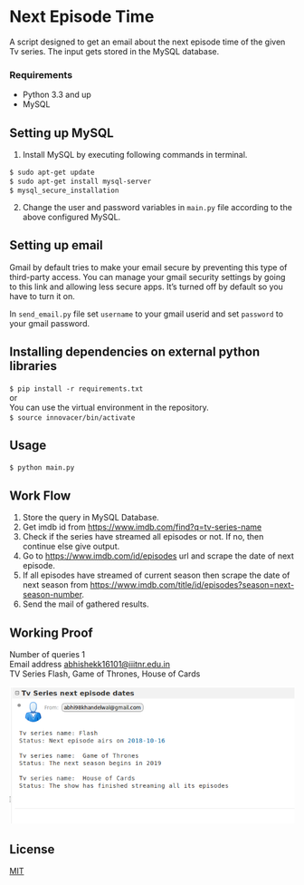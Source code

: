 # Next Episode Time

A script designed to get an email about the next episode time of the given Tv series. The input gets stored in the MySQL database.

### Requirements
* Python 3.3 and up
* MySQL

## Setting up MySQL
1. Install MySQL by executing following commands in terminal.

```
$ sudo apt-get update
$ sudo apt-get install mysql-server
$ mysql_secure_installation
```
2. Change the user and password variables in `main.py` file according to the above configured MySQL.

## Setting up email
Gmail by default tries to make your email secure by preventing this type of third-party access. You can manage your gmail security settings by going to this link and allowing less secure apps. It’s turned off by default so you have to turn it on. </br>

In `send_email.py` file set `username` to your gmail userid and set `password` to your gmail password.

## Installing dependencies on external python libraries
`$ pip install -r requirements.txt`
</br> or </br>
You can use the virtual environment in the repository. </br>
`$ source innovacer/bin/activate`

## Usage
`$ python main.py`

## Work Flow
1. Store the query in MySQL Database.
2. Get imdb id from https://www.imdb.com/find?q=tv-series-name
3. Check if the series have streamed all episodes or not. If no, then continue else give output.
4. Go to https://www.imdb.com/id/episodes url and scrape the date of next episode.
5. If all episodes have streamed of current season then scrape the date of next season from https://www.imdb.com/title/id/episodes?season=next-season-number.
6. Send the mail of gathered results. 

## Working Proof

Number of queries 1 </br>
Email address abhishekk16101@iiitnr.edu.in </br>
TV Series Flash, Game of Thrones, House of Cards 

![Working Proof](WorkingProof.png)



## License
[MIT](https://choosealicense.com/licenses/mit/)
